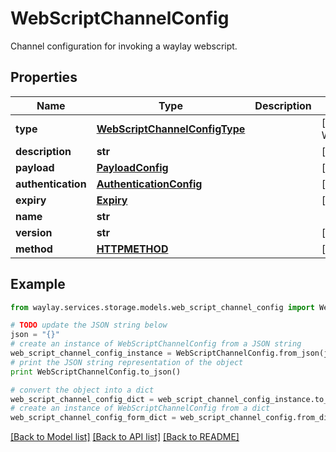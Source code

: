 # WebScriptChannelConfig

Channel configuration for invoking a waylay webscript.

## Properties

Name | Type | Description | Notes
------------ | ------------- | ------------- | -------------
**type** | [**WebScriptChannelConfigType**](WebScriptChannelConfigType.md) |  | [optional] [default to WebScriptChannelConfigType.WEBSCRIPT]
**description** | **str** |  | [optional] 
**payload** | [**PayloadConfig**](PayloadConfig.md) |  | [optional] 
**authentication** | [**AuthenticationConfig**](AuthenticationConfig.md) |  | [optional] 
**expiry** | [**Expiry**](Expiry.md) |  | [optional] 
**name** | **str** |  | 
**version** | **str** |  | [optional] 
**method** | [**HTTPMETHOD**](HTTPMETHOD.md) |  | [optional] 

## Example

```python
from waylay.services.storage.models.web_script_channel_config import WebScriptChannelConfig

# TODO update the JSON string below
json = "{}"
# create an instance of WebScriptChannelConfig from a JSON string
web_script_channel_config_instance = WebScriptChannelConfig.from_json(json)
# print the JSON string representation of the object
print WebScriptChannelConfig.to_json()

# convert the object into a dict
web_script_channel_config_dict = web_script_channel_config_instance.to_dict()
# create an instance of WebScriptChannelConfig from a dict
web_script_channel_config_form_dict = web_script_channel_config.from_dict(web_script_channel_config_dict)
```
[[Back to Model list]](../README.md#documentation-for-models) [[Back to API list]](../README.md#documentation-for-api-endpoints) [[Back to README]](../README.md)



